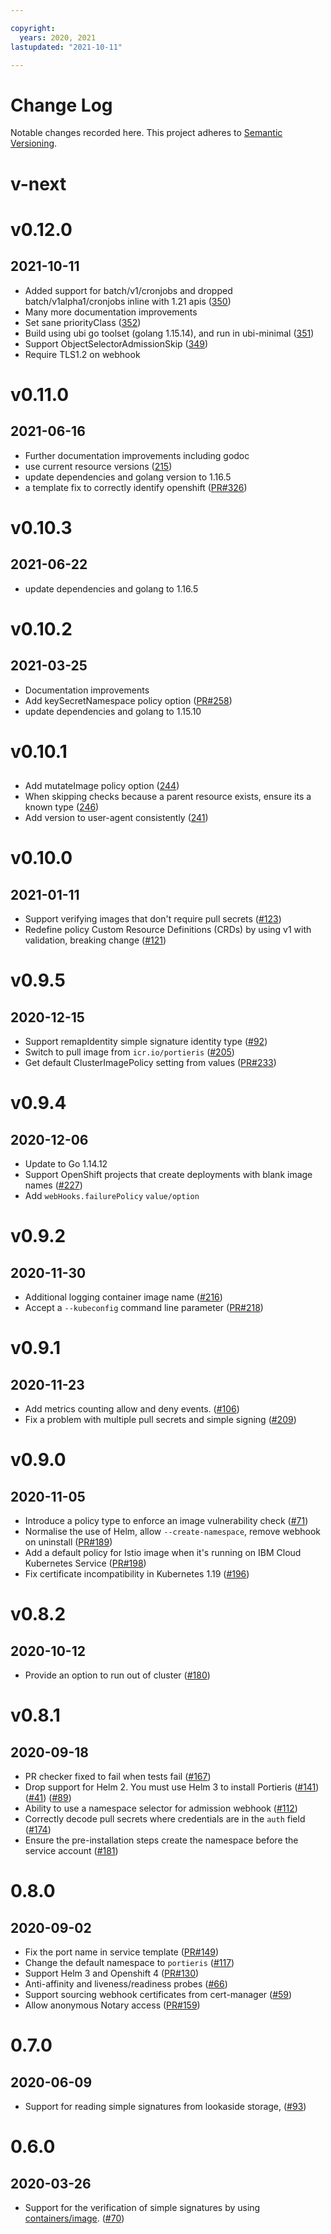 ```yaml
---

copyright:
  years: 2020, 2021
lastupdated: "2021-10-11"

---
```


# Change Log
Notable changes recorded here.
This project adheres to [Semantic Versioning](http://semver.org/).

# v-next
##

# v0.12.0
## 2021-10-11
* Added support for batch/v1/cronjobs and dropped batch/v1alpha1/cronjobs inline with 1.21 apis ([350](https://github.com/IBM/portieris/issues/350))
* Many more documentation improvements
* Set sane priorityClass ([352](https://github.com/IBM/portieris/issues/352))
* Build using ubi go toolset (golang 1.15.14), and run in ubi-minimal ([351](https://github.com/IBM/portieris/issues/351))
* Support ObjectSelectorAdmissionSkip ([349](https://github.com/IBM/portieris/issues/349))
* Require TLS1.2 on webhook

# v0.11.0
## 2021-06-16
* Further documentation improvements including godoc
* use current resource versions ([215](https://github.com/IBM/portieris/issues/215))
* update dependencies and golang version to 1.16.5
* a template fix to correctly identify openshift ([PR#326](https://github.com/IBM/portieris/pull/326))

# v0.10.3
## 2021-06-22
* update dependencies and golang to 1.16.5

# v0.10.2
## 2021-03-25
* Documentation improvements 
* Add keySecretNamespace policy option ([PR#258](https://github.com/IBM/portieris/pull/258))
* update dependencies and golang to 1.15.10

# v0.10.1
##
* Add mutateImage policy option ([244](https://github.com/IBM/portieris/issues/244))
* When skipping checks because a parent resource exists, ensure its a known type ([246](https://github.com/IBM/portieris/issues/246))
* Add version to user-agent consistently ([241](https://github.com/IBM/portieris/issues/241))

# v0.10.0
## 2021-01-11
* Support verifying images that don't require pull secrets ([#123](https://github.com/IBM/portieris/issues/123))
* Redefine policy Custom Resource Definitions (CRDs) by using v1 with validation, breaking change ([#121](https://github.com/IBM/portieris/issues/121))
 

# v0.9.5
## 2020-12-15
* Support remapIdentity simple signature identity type ([#92](https://github.com/IBM/portieris/issues/92)) 
* Switch to pull image from `icr.io/portieris` ([#205](https://github.com/IBM/portieris/issues/205))
* Get default ClusterImagePolicy setting from values ([PR#233](https://github.com/IBM/portieris/pull/233))

# v0.9.4
## 2020-12-06
* Update to Go 1.14.12
* Support OpenShift projects that create deployments with blank image names ([#227](https://github.com/IBM/portieris/issues/227))
* Add `webHooks.failurePolicy` `value/option`

# v0.9.2
## 2020-11-30
* Additional logging container image name ([#216](https://github.com/IBM/portieris/issues/216))
* Accept a `--kubeconfig` command line parameter ([PR#218](https://github.com/IBM/portieris/pull/218))

# v0.9.1
## 2020-11-23
* Add metrics counting allow and deny events. ([#106](https://github.com/IBM/portieris/issues/162))
* Fix a problem with multiple pull secrets and simple signing ([#209](https://github.com/IBM/portieris/issues/209))

# v0.9.0
## 2020-11-05

* Introduce a policy type to enforce an image vulnerability check ([#71](https://github.com/IBM/portieris/issues/71))
* Normalise the use of Helm, allow `--create-namespace`, remove webhook on uninstall ([PR#189](https://github.com/IBM/portieris/pull/189))
* Add a default policy for Istio image when it's running on IBM Cloud Kubernetes Service ([PR#198](https://github.com/IBM/portieris/pull/198))
* Fix certificate incompatibility in Kubernetes 1.19 ([#196](https://github.com/IBM/portieris/issues/196))

# v0.8.2
## 2020-10-12
* Provide an option to run out of cluster ([#180](https://github.com/IBM/portieris/issues/180))

# v0.8.1
## 2020-09-18
* PR checker fixed to fail when tests fail ([#167](https://github.com/IBM/portieris/issues/167))
* Drop support for Helm 2. You must use Helm 3 to install Portieris ([#141](https://github.com/IBM/portieris/issues/141)) ([#41](https://github.com/IBM/portieris/issues/41)) ([#89](https://github.com/IBM/portieris/issues/89))
* Ability to use a namespace selector for admission webhook ([#112](https://github.com/IBM/portieris/issues/112))
* Correctly decode pull secrets where credentials are in the `auth` field ([#174](https://github.com/IBM/portieris/issues/174))
* Ensure the pre-installation steps create the namespace before the service account ([#181](https://github.com/IBM/portieris/issues/181))

# 0.8.0
## 2020-09-02
* Fix the port name in service template ([PR#149](https://github.com/IBM/portieris/pull/149))
* Change the default namespace to `portieris` ([#117](https://github.com/IBM/portieris/issues/117))
* Support Helm 3 and Openshift 4 ([PR#130](https://github.com/IBM/portieris/pull/130))
* Anti-affinity and liveness/readiness probes  ([#66](https://github.com/IBM/portieris/issues/66))
* Support sourcing webhook certificates from cert-manager ([#59](https://github.com/IBM/portieris/issues/59))
* Allow anonymous Notary access ([PR#159](https://github.com/IBM/portieris/pull/159))

# 0.7.0
## 2020-06-09
* Support for reading simple signatures from lookaside storage, ([#93](https://github.com/IBM/portieris/issues/93))

# 0.6.0
## 2020-03-26
* Support for the verification of simple signatures by using [containers/image](https://github.com/containers/image). ([#70](https://github.com/IBM/portieris/issues/70))
